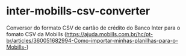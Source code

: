 # inter-mobills-csv-converter

Conversor do formato CSV de cartão de crédito do Banco Inter para o fomato CSV da Mobills (https://ajuda.mobills.com.br/hc/pt-br/articles/360051682994-Como-importar-minhas-planilhas-para-o-Mobills-)
